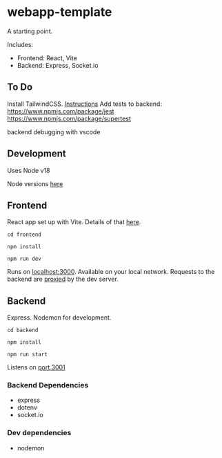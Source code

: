 # webapp-template

A starting point.

Includes:
- Frontend: React, Vite
- Backend: Express, Socket.io

## To Do

Install TailwindCSS. [Instructions](https://tailwindcss.com/docs/guides/vite)
Add tests to backend:
https://www.npmjs.com/package/jest
https://www.npmjs.com/package/supertest

backend debugging with vscode

## Development

Uses Node v18

Node versions [here](https://nodejs.dev/en/about/releases/)

## Frontend

React app set up with Vite. Details of that [here](https://vitejs.dev/guide/).

`cd frontend`

`npm install`

`npm run dev`

Runs on [localhost:3000](http://localhost:3000). Available on your local network. Requests to the backend are [proxied](https://vitejs.dev/config/server-options.html#server-proxy) by the dev server. 

## Backend

Express. Nodemon for development. 

`cd backend`

`npm install`

`npm run start`

Listens on [port 3001](http://localhost:3001) 

### Backend Dependencies

- express
- dotenv
- socket.io

### Dev dependencies

- nodemon

